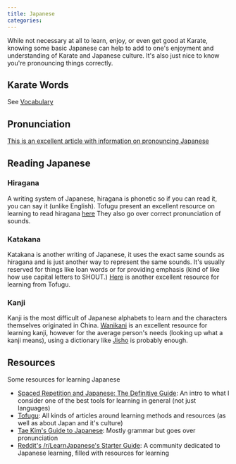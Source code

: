```yaml
---
title: Japanese
categories:
---
```


While not necessary at all to learn, enjoy, or even get good at Karate, knowing some basic Japanese can help to add to one's enjoyment and understanding of Karate and Japanese culture. It's also just nice to know you're pronouncing things correctly.

## Karate Words

See [Vocabulary](/vocabulary.md)

## Pronunciation

[This is an excellent article with information on pronouncing Japanese](http://www.tofugu.com/japanese/japanese-pronunciation/)

## Reading Japanese

### Hiragana

A writing system of Japanese, hiragana is phonetic so if you can read it, you can say it (unlike English).
Tofugu present an excellent resource on learning to read hiragana [here](https://www.tofugu.com/japanese/learn-hiragana/.)
They also go over correct pronunciation of sounds.

### Katakana

Katakana is another writing of Japanese, it uses the exact same sounds as hiragana and is just another way to represent the same sounds. It's usually reserved for things like loan words or for providing emphasis (kind of like how use capital letters to SHOUT.)
[Here](https://www.tofugu.com/japanese/learn-katakana/) is another excellent resource for learning from Tofugu.

### Kanji

Kanji is the most difficult of Japanese alphabets to learn and the characters themselves originated in China.
[Wanikani](https://www.wanikani.com) is an excellent resource for learning kanji, however for the average person's needs (looking up what a kanji means), using a dictionary like [Jisho](https://jisho.org) is probably enough.

## Resources

Some resources for learning Japanese

- [Spaced Repetition and Japanese: The Definitive Guide](https://www.tofugu.com/japanese/spaced-repetition/): An intro to what I consider one of the best tools for learning in general (not just languages)
- [Tofugu](https://www.tofugu.com): All kinds of articles around learning methods and resources (as well as about Japan and it's culture)
- [Tae Kim's Guide to Japanese](http://www.guidetojapanese.org/learn/): Mostly grammar but goes over pronunciation
- [Reddit's /r/LearnJapanese's Starter Guide](https://www.reddit.com/r/LearnJapanese/wiki/index/startersguide): A community dedicated to Japanese learning, filled with resources for learning
